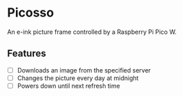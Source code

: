 # Picosso

An e-ink picture frame controlled by a Raspberry Pi Pico W.

## Features

- [ ] Downloads an image from the specified server
- [ ] Changes the picture every day at midnight
- [ ] Powers down until next refresh time
